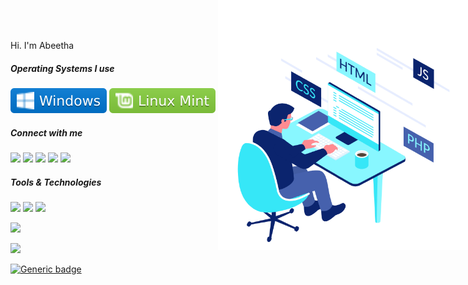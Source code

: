 <img src=./asserts/about.gif width=400  height=400 align="right" STYLE="position: absolute ; top:0;right:0">

Hi. I'm Abeetha <br> 


<h5>Operating Systems I use</h5>

![](./asserts/windows.svg?style=style=flat&logo=windows&logoColor=white)
![](./asserts/mint.svg?style=flat&logo=linux-mint&logoColor=white) 
![](./asserts/ubuntu.svg?style=flat&logo=ubuntu&logoColor=white)


<h5>Connect with me</h5> 
  
   ![]( https://img.shields.io/badge/WhatsApp-25D366?style=for-the-badge&logo=whatsapp&logoColor=white)
   ![](https://img.shields.io/badge/Telegram-2CA5E0?style=for-the-badge&logo=telegram&logoColor=white)
   ![](https://img.shields.io/badge/Slack-4A154B?style=for-the-badge&logo=slack&logoColor=white)
   ![](https://img.shields.io/badge/Twitter-1DA1F2?style=for-the-badge&logo=twitter&logoColor=white)
   ![](https://img.shields.io/badge/LinkedIn-0077B5?style=for-the-badge&logo=linkedin&logoColor=white)
    <br>
    
 <h5>Tools & Technologies</h5> 
 
   ![](https://img.shields.io/badge/HTML5-E34F26?style=for-the-badge&logo=html5&logoColor=white)
   ![](https://img.shields.io/badge/CSS3-1572B6?style=for-the-badge&logo=css3&logoColor=white)
   ![](https://img.shields.io/badge/Java-ED8B00?style=for-the-badge&logo=java&logoColor=white)
   
   
   
   
    

![](https://github-readme-stats.vercel.app/api/top-langs/?username=AbeethaHeshan&theme=algolia)
 
![](https://github-readme-stats.vercel.app/api?username=AbeethaHeshan&theme=algolia&show_icons=true)


[![Generic badge](https://img.shields.io/badge/A-V-<COLOR>.svg)](https://shields.io/)



